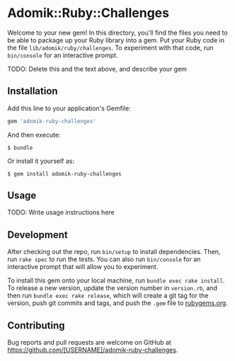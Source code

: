 # Adomik::Ruby::Challenges

Welcome to your new gem! In this directory, you'll find the files you need to be able to package up your Ruby library into a gem. Put your Ruby code in the file `lib/adomik/ruby/challenges`. To experiment with that code, run `bin/console` for an interactive prompt.

TODO: Delete this and the text above, and describe your gem

## Installation

Add this line to your application's Gemfile:

```ruby
gem 'adomik-ruby-challenges'
```

And then execute:

    $ bundle

Or install it yourself as:

    $ gem install adomik-ruby-challenges

## Usage

TODO: Write usage instructions here

## Development

After checking out the repo, run `bin/setup` to install dependencies. Then, run `rake spec` to run the tests. You can also run `bin/console` for an interactive prompt that will allow you to experiment.

To install this gem onto your local machine, run `bundle exec rake install`. To release a new version, update the version number in `version.rb`, and then run `bundle exec rake release`, which will create a git tag for the version, push git commits and tags, and push the `.gem` file to [rubygems.org](https://rubygems.org).

## Contributing

Bug reports and pull requests are welcome on GitHub at https://github.com/[USERNAME]/adomik-ruby-challenges.
